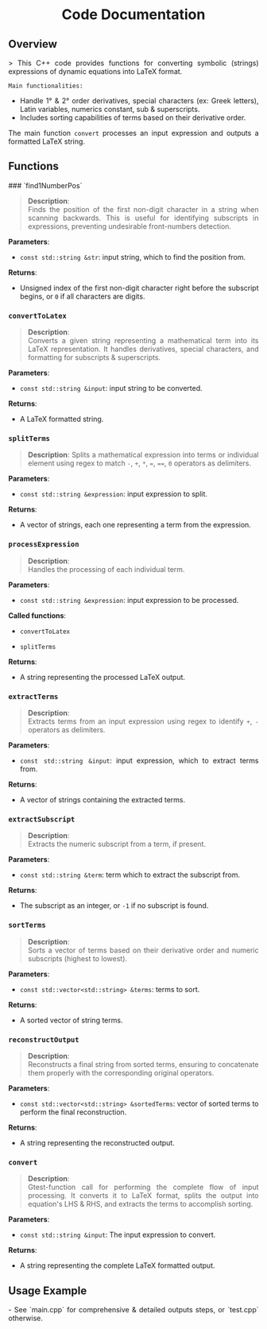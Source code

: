 <div align="center">
  <h1><b>Code Documentation</b></h1>
</div>

## Overview
<div align="justify">
> This C++ code provides functions for converting symbolic (strings) expressions 
of dynamic equations into LaTeX format. 

`Main functionalities:`
- Handle 1° & 2° order derivatives, special characters (ex: Greek letters), Latin variables, numerics constant, sub & superscripts.
- Includes sorting capabilities of terms based on their derivative order. 

The main function `convert` processes an input expression and outputs a formatted LaTeX string.
<div>
  
## Functions
<div align="justify">
### `find1NumberPos`

> **Description**:  
Finds the position of the first non-digit character in a string when scanning backwards. This is useful for identifying subscripts in expressions, preventing undesirable front-numbers detection.

**Parameters**:
- `const std::string &str`: input string, which to find the position from.

**Returns**:

- Unsigned index of the first non-digit character right before the subscript begins, or `0` if all characters are digits.
 

### `convertToLatex`

> **Description**:  
Converts a given string representing a mathematical term into its LaTeX representation. It handles derivatives, special characters, and formatting for subscripts & superscripts.

**Parameters**:
- `const std::string &input`: input string to be converted.

**Returns**:
- A LaTeX formatted string.


### `splitTerms`

> **Description**: 
Splits a mathematical expression into terms or individual element using regex to match `-`, `+`, `*`, `=`, `==`, `0` operators as delimiters.

**Parameters**:
- `const std::string &expression`: input expression to split.

**Returns**:
- A vector of strings, each one representing a term from the expression.


### `processExpression`

> **Description**:  
Handles the processing of each individual term.

**Parameters**:
- `const std::string &expression`: input expression to be processed.

**Called functions**:

- `convertToLatex`

- `splitTerms`

**Returns**:
- A string representing the processed LaTeX output.


### `extractTerms`

> **Description**:  
Extracts terms from an input expression using regex to identify  `+`, `-` operators as delimiters.

**Parameters**:
- `const std::string &input`: input expression, which to extract terms from.

**Returns**:
- A vector of strings containing the extracted terms.


### `extractSubscript`

> **Description**:  
Extracts the numeric subscript from a term, if present. 

**Parameters**:
- `const std::string &term`: term which to extract the subscript from.

**Returns**:
- The subscript as an integer, or `-1` if no subscript is found.


### `sortTerms`

> **Description**:  
Sorts a vector of terms based on their derivative order and numeric subscripts (highest to lowest).

**Parameters**:
- `const std::vector<std::string> &terms`: terms to sort.

**Returns**:
- A sorted vector of string terms.


### `reconstructOutput`

> **Description**:  
Reconstructs a final string from sorted terms, ensuring to concatenate them properly with the corresponding original operators.

**Parameters**:
- `const std::vector<std::string> &sortedTerms`: vector of sorted terms to perform the final reconstruction.

**Returns**:
- A string representing the reconstructed output.


### `convert`

> **Description**:  
Gtest-function call for performing the complete flow of input processing. It converts it to LaTeX format, splits the output into equation's LHS & RHS, and extracts the terms to accomplish sorting.
    
**Parameters**:
- `const std::string &input`: The input expression to convert.

**Returns**:
- A string representing the complete LaTeX formatted output.
<div>

## Usage Example
<div align="justify">
- See `main.cpp` for comprehensive & detailed outputs steps, or `test.cpp` otherwise.
<div>
